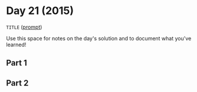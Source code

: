 # Day 21 (2015)

`TITLE` ([prompt](https://adventofcode.com/2015/day/21))

Use this space for notes on the day's solution and to document what you've learned!

## Part 1

## Part 2

